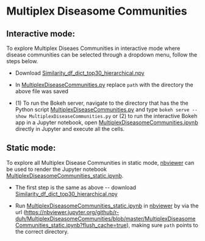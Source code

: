 # Multiplex Diseasome Communities

## Interactive mode:
To explore Multiplex Diseaes Communities in interactive mode where disease communities can be selected through a dropdown menu, follow the steps below.

- Download [Similarity_df_dict_top30_hierarchical.npy](https://github.com/r-duh/MultiplexDiseasomeCommunities/blob/master/Similarity_df_dict_top30_hierarchical.npy)

- In [MultiplexDiseaseCommunities.py](https://github.com/r-duh/MultiplexDiseasomeCommunities/blob/master/MultiplexDiseaseCommunities.py) replace `path` with the directory the above file was saved

- (1) To run the Bokeh server, navigate to the directory that has the the Python script [MultiplexDiseaseCommunities.py](https://github.com/r-duh/MultiplexDiseasomeCommunities/blob/master/MultiplexDiseaseCommunities.py) and type `bokeh serve --show MultiplexDiseaseCommunities.py` or (2) to run the interactive Bokeh app in a Jupyter notebook, open [MultiplexDiseasomeCommunities.ipynb](https://github.com/r-duh/MultiplexDiseasomeCommunities/blob/master/MultiplexDiseasomeCommunities.ipynb) directly in Jupyter and execute all the cells.


## Static mode:
To explore all Multiplex Disease Communities in static mode, [nbviewer](https://nbviewer.jupyter.org/) can be used to render the Jupyter notebook [MultiplexDiseasomeCommunities_static.ipynb](https://github.com/r-duh/MultiplexDiseasomeCommunities/blob/master/MultiplexDiseasomeCommunities_static.ipynb).

- The first step is the same as above -- download [Similarity_df_dict_top30_hierarchical.npy](https://github.com/r-duh/MultiplexDiseasomeCommunities/blob/master/Similarity_df_dict_top30_hierarchical.npy)

- Run [MultiplexDiseasomeCommunities_static.ipynb](https://github.com/r-duh/MultiplexDiseasomeCommunities/blob/master/MultiplexDiseasomeCommunities_static.ipynb) in [nbviewer](https://nbviewer.jupyter.org/) by via the url (https://nbviewer.jupyter.org/github/r-duh/MultiplexDiseasomeCommunities/blob/master/MultiplexDiseasomeCommunities_static.ipynb?flush_cache=true), making sure `path` points to the correct directory.
